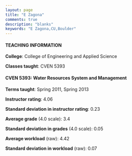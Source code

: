 ```yaml
---
layout: page
title: "E Zagona" 
comments: true
description: "blanks"
keywords: "E Zagona,CU,Boulder"
---
```

<head>
<script src="https://ajax.googleapis.com/ajax/libs/jquery/2.1.3/jquery.min.js"></script>
<script src="https://dl.dropboxusercontent.com/s/pc42nxpaw1ea4o9/highcharts.js?dl=0"></script>
<!-- <script src="../assets/js/highcharts.js"></script> -->
<style type="text/css">@font-face {
	font-family: "Bebas Neue";
	src: url(https://www.filehosting.org/file/details/544349/BebasNeue Regular.otf) format("opentype");
	}
	h1.Bebas { 
		font-family: "Bebas Neue", Verdana, Tahoma;
	}
</style>
</head>
	   
#### TEACHING INFORMATION

**College**: College of Engineering and Applied Science

**Classes taught**: CVEN 5393

#### CVEN 5393: Water Resources System and Management

**Terms taught**: Spring 2011, Spring 2013

**Instructor rating**: 4.06

**Standard deviation in instructor rating**: 0.23

**Average grade** (4.0 scale): 3.4

**Standard deviation in grades** (4.0 scale): 0.05

**Average workload** (raw): 4.42

**Standard deviation in workload** (raw): 0.07

